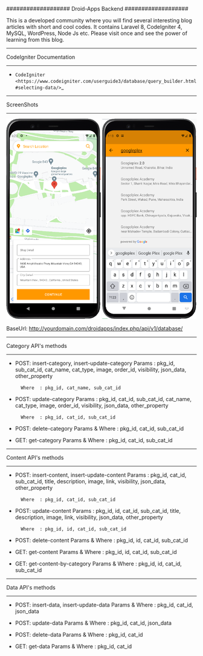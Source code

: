 ###################
Droid-Apps Backend
###################

This is a developed community where you will find several interesting blog articles with short and cool codes. It contains Laravel 8, CodeIgniter 4, MySQL, WordPress, Node Js etc. Please visit once and see the power of learning from this blog.

*******************
CodeIgniter Documentation
*******************

-  `CodeIgniter <https://www.codeigniter.com/userguide3/database/query_builder.html#selecting-data/>`_

*******************
ScreenShots
*******************
<p align="left">
  <img src="https://raw.githubusercontent.com/appsfeature/location-picker/master/screenshots/sample1.png" alt="Preview 1" width="250" />
  <img src="https://raw.githubusercontent.com/appsfeature/location-picker/master/screenshots/sample2.png" alt="Preview 2" width="250" />
</p>


BaseUrl: http://yourdomain.com/droidapps/index.php/api/v1/database/

*******************
Category API's methods
*******************

- POST: insert-category, insert-update-category
        Params : pkg_id, sub_cat_id, cat_name, cat_type, image, order_id, visibility, json_data, other_property

        Where  : pkg_id, cat_name, sub_cat_id

- POST: update-category
        Params : pkg_id, cat_id, sub_cat_id, cat_name, cat_type, image, order_id, visibility, json_data, other_property

        Where  : pkg_id, cat_id, sub_cat_id

- POST: delete-category
        Params & Where : pkg_id, cat_id, sub_cat_id

- GET: get-category
        Params & Where : pkg_id, cat_id, sub_cat_id

*******************
Content API's methods
*******************

- POST: insert-content, insert-update-content
        Params : pkg_id, cat_id, sub_cat_id, title, description, image, link, visibility, json_data, other_property

        Where  : pkg_id, cat_id, sub_cat_id

- POST: update-content
        Params : pkg_id, id, cat_id, sub_cat_id, title, description, image, link, visibility, json_data, other_property

        Where  : pkg_id, id, cat_id, sub_cat_id

- POST: delete-content
        Params & Where : pkg_id, id, cat_id, sub_cat_id

- GET: get-content
        Params & Where : pkg_id, id, cat_id, sub_cat_id

- GET: get-content-by-category
        Params & Where : pkg_id, id, cat_id, sub_cat_id

*******************
Data API's methods
*******************

- POST: insert-data, insert-update-data
        Params & Where : pkg_id, cat_id, json_data

- POST: update-data
        Params & Where : pkg_id, cat_id, json_data

- POST: delete-data
        Params & Where : pkg_id, cat_id

- GET: get-data
        Params & Where : pkg_id, cat_id
